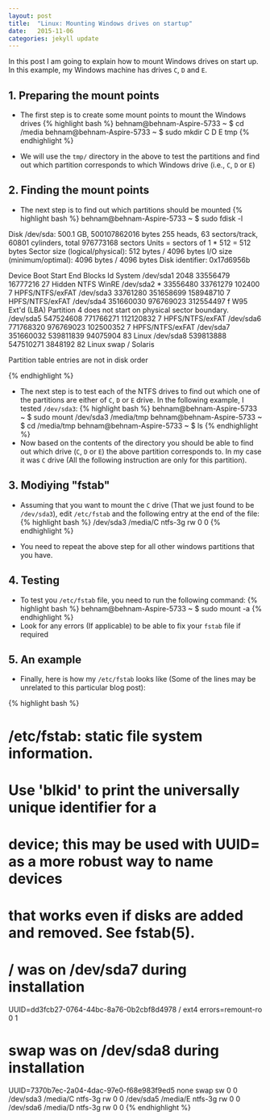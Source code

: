 ```yaml
---
layout: post
title:  "Linux: Mounting Windows drives on startup"
date:   2015-11-06
categories: jekyll update
---
```

In this post I am going to explain how to mount Windows drives on start up.
In this example, my Windows machine has drives `C`, `D` and `E`.

## 1. Preparing the mount points
- The first step is to create some mount points to mount the Windows drives
{% highlight bash  %}
behnam@behnam-Aspire-5733 ~ $ cd /media
behnam@behnam-Aspire-5733 ~ $ sudo mkdir C D E tmp
{% endhighlight %}

- We will use the `tmp/` directory in the above to test the partitions and
find out which partition corresponds to which Windows drive (i.e., `C`, `D` or `E`)

## 2. Finding the mount points
- The next step is to find out which partitions should be mounted
{% highlight bash  %}
behnam@behnam-Aspire-5733 ~ $ sudo fdisk -l

Disk /dev/sda: 500.1 GB, 500107862016 bytes
255 heads, 63 sectors/track, 60801 cylinders, total 976773168 sectors
Units = sectors of 1 * 512 = 512 bytes
Sector size (logical/physical): 512 bytes / 4096 bytes
I/O size (minimum/optimal): 4096 bytes / 4096 bytes
Disk identifier: 0x17d6956b

   Device Boot      Start         End      Blocks   Id  System
/dev/sda1            2048    33556479    16777216   27  Hidden NTFS WinRE
/dev/sda2   *    33556480    33761279      102400    7  HPFS/NTFS/exFAT
/dev/sda3        33761280   351658699   158948710    7  HPFS/NTFS/exFAT
/dev/sda4       351660030   976769023   312554497    f  W95 Ext\'d (LBA)
Partition 4 does not start on physical sector boundary.
/dev/sda5       547524608   771766271   112120832    7  HPFS/NTFS/exFAT
/dev/sda6       771768320   976769023   102500352    7  HPFS/NTFS/exFAT
/dev/sda7       351660032   539811839    94075904   83  Linux
/dev/sda8       539813888   547510271     3848192   82  Linux swap / Solaris

Partition table entries are not in disk order

{% endhighlight %}

- The next step is to test each of the NTFS drives to find out which one of the
partitions are either of `C`, `D` or `E` drive. In the following example,
I tested `/dev/sda3`:
{% highlight bash  %}
behnam@behnam-Aspire-5733 ~ $ sudo mount /dev/sda3 /media/tmp
behnam@behnam-Aspire-5733 ~ $ cd /media/tmp
behnam@behnam-Aspire-5733 ~ $ ls
{% endhighlight %}
- Now based on the contents of the directory you should be able to find out
which drive (`C`, `D` or `E`) the above partition corresponds to. In my case
it was `C` drive (All the following instruction are only for this partition).

## 3. Modiying "fstab"
- Assuming that you want to mount the `C` drive (That we just found to be
  `/dev/sda3`), edit `/etc/fstab` and the following entry at the end of the
  file:
{% highlight bash  %}
/dev/sda3     /media/C           ntfs-3g    rw              0       0
{% endhighlight %}

- You need to repeat the above step for all other windows partitions that you
have.

## 4. Testing
- To test you `/etc/fstab` file, you need to run the following command:
{% highlight bash  %}
behnam@behnam-Aspire-5733 ~ $ sudo mount -a
{% endhighlight %}
- Look for any errors (If applicable) to be able to fix your `fstab` file if
required

## 5. An example
- Finally, here is how my `/etc/fstab` looks like (Some of the lines may
  be unrelated to this particular blog post):

{% highlight bash  %}
# /etc/fstab: static file system information.
#
# Use 'blkid' to print the universally unique identifier for a
# device; this may be used with UUID= as a more robust way to name devices
# that works even if disks are added and removed. See fstab(5).
#
# <file system> <mount point>   <type>  <options>       <dump>  <pass>
# / was on /dev/sda7 during installation
UUID=dd3fcb27-0764-44bc-8a76-0b2cbf8d4978 /               ext4    errors=remount-ro 0       1
# swap was on /dev/sda8 during installation
UUID=7370b7ec-2a04-4dac-97e0-f68e983f9ed5 none            swap    sw              0       0
/dev/sda3     /media/C           ntfs-3g    rw              0       0
/dev/sda5     /media/E          ntfs-3g    rw               0       0
/dev/sda6     /media/D          ntfs-3g    rw               0       0
{% endhighlight %}
